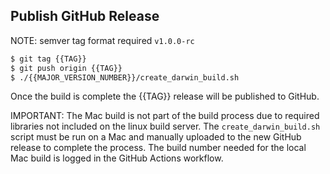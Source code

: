 ## Publish GitHub Release ##

NOTE: semver tag format required `v1.0.0-rc`
```bash
$ git tag {{TAG}}
$ git push origin {{TAG}}
$ ./{{MAJOR_VERSION_NUMBER}}/create_darwin_build.sh
```
Once the build is complete the {{TAG}} release will be published to GitHub. 

IMPORTANT: The Mac build is not part of the build process due to required libraries not included on the linux build server. The `create_darwin_build.sh` script must be run on a Mac and manually uploaded to the new GitHub release to complete the process. The build number needed for the local Mac build is logged in the GitHub Actions workflow.